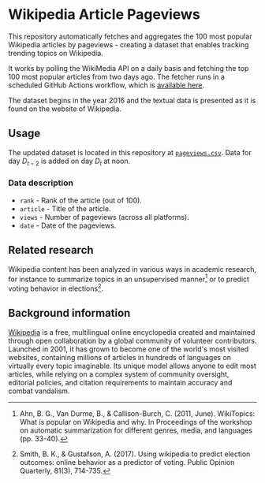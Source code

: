 # Wikipedia Article Pageviews
This repository automatically fetches and aggregates the 100 most popular Wikipedia articles by pageviews - creating a dataset that enables tracking trending topics on Wikipedia.

It works by polling the WikiMedia API on a daily basis and fetching the top 100 most popular articles from two days ago. 
The fetcher runs in a scheduled GitHub Actions workflow, which is [available here](https://github.com/vtasca/wikipedia-pageviews/actions/workflows/main.yml).

The dataset begins in the year 2016 and the textual data is presented as it is found on the website of Wikipedia.

## Usage
The updated dataset is located in this repository at [`pageviews.csv`](https://github.com/vtasca/wikipedia-pageviews/blob/master/pageviews.csv). Data for day $D_{t-2}$ is added on day $D_t$ at noon.

### Data description
- `rank` - Rank of the article (out of 100).
- `article` - Title of the article.
- `views` - Number of pageviews (across all platforms).
- `date` - Date of the pageviews.

## Related research
Wikipedia content has been analyzed in various ways in academic research, for instance to summarize topics in an unsupervised manner[^1] or to predict voting behavior in elections[^2].
[^1]: Ahn, B. G., Van Durme, B., & Callison-Burch, C. (2011, June). WikiTopics: What is popular on Wikipedia and why. In Proceedings of the workshop on automatic summarization for different genres, media, and languages (pp. 33-40).
[^2]: Smith, B. K., & Gustafson, A. (2017). Using wikipedia to predict election outcomes: online behavior as a predictor of voting. Public Opinion Quarterly, 81(3), 714-735.

## Background information
[Wikipedia](https://www.wikipedia.org) is a free, multilingual online encyclopedia created and maintained through open collaboration by a global community of volunteer contributors. Launched in 2001, it has grown to become one of the world's most visited websites, containing millions of articles in hundreds of languages on virtually every topic imaginable. Its unique model allows anyone to edit most articles, while relying on a complex system of community oversight, editorial policies, and citation requirements to maintain accuracy and combat vandalism.
